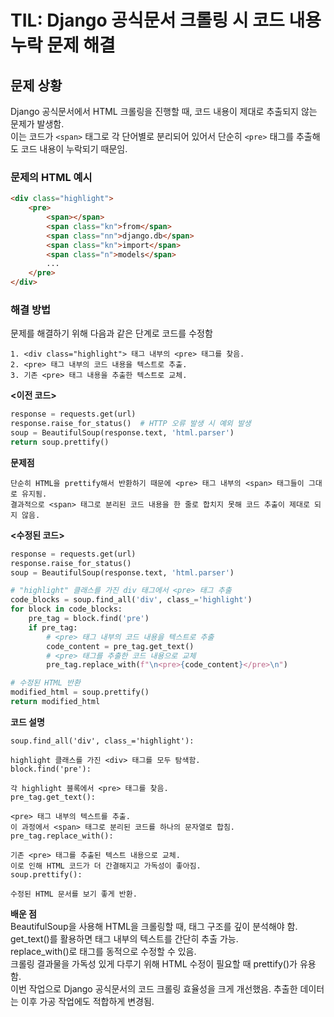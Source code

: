 # TIL: Django 공식문서 크롤링 시 코드 내용 누락 문제 해결

## 문제 상황
Django 공식문서에서 HTML 크롤링을 진행할 때, 코드 내용이 제대로 추출되지 않는 문제가 발생함.  
이는 코드가 `<span>` 태그로 각 단어별로 분리되어 있어서 단순히 `<pre>` 태그를 추출해도 코드 내용이 누락되기 때문임.

### 문제의 HTML 예시
```html
<div class="highlight">
    <pre>
        <span></span>
        <span class="kn">from</span>
        <span class="nn">django.db</span>
        <span class="kn">import</span>
        <span class="n">models</span>
        ...
    </pre>
</div>
```

### 해결 방법
문제를 해결하기 위해 다음과 같은 단계로 코드를 수정함
```
1. <div class="highlight"> 태그 내부의 <pre> 태그를 찾음.
2. <pre> 태그 내부의 코드 내용을 텍스트로 추출.
3. 기존 <pre> 태그 내용을 추출한 텍스트로 교체.
```
**<이전 코드>**
```py
response = requests.get(url)
response.raise_for_status()  # HTTP 오류 발생 시 예외 발생
soup = BeautifulSoup(response.text, 'html.parser')
return soup.prettify()
```
**문제점**  
```
단순히 HTML을 prettify해서 반환하기 때문에 <pre> 태그 내부의 <span> 태그들이 그대로 유지됨.
결과적으로 <span> 태그로 분리된 코드 내용을 한 줄로 합치지 못해 코드 추출이 제대로 되지 않음.
```

**<수정된 코드>**
```py
response = requests.get(url)
response.raise_for_status()
soup = BeautifulSoup(response.text, 'html.parser')

# "highlight" 클래스를 가진 div 태그에서 <pre> 태그 추출
code_blocks = soup.find_all('div', class_='highlight')
for block in code_blocks:
    pre_tag = block.find('pre')
    if pre_tag:
        # <pre> 태그 내부의 코드 내용을 텍스트로 추출
        code_content = pre_tag.get_text()
        # <pre> 태그를 추출한 코드 내용으로 교체
        pre_tag.replace_with(f"\n<pre>{code_content}</pre>\n")

# 수정된 HTML 반환
modified_html = soup.prettify()
return modified_html
```

**코드 설명**
```
soup.find_all('div', class_='highlight'):

highlight 클래스를 가진 <div> 태그를 모두 탐색함.
block.find('pre'):

각 highlight 블록에서 <pre> 태그를 찾음.
pre_tag.get_text():

<pre> 태그 내부의 텍스트를 추출.
이 과정에서 <span> 태그로 분리된 코드를 하나의 문자열로 합침.
pre_tag.replace_with():

기존 <pre> 태그를 추출된 텍스트 내용으로 교체.
이로 인해 HTML 코드가 더 간결해지고 가독성이 좋아짐.
soup.prettify():

수정된 HTML 문서를 보기 좋게 반환.
```

**배운 점**  
BeautifulSoup을 사용해 HTML을 크롤링할 때, 태그 구조를 깊이 분석해야 함.  
get_text()를 활용하면 태그 내부의 텍스트를 간단히 추출 가능.  
replace_with()로 태그를 동적으로 수정할 수 있음.  
크롤링 결과물을 가독성 있게 다루기 위해 HTML 수정이 필요할 때 prettify()가 유용함.  
이번 작업으로 Django 공식문서의 코드 크롤링 효율성을 크게 개선했음. 추출한 데이터는 이후 가공 작업에도 적합하게 변경됨.  